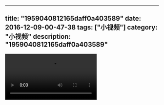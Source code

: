 
---
title: "1959040812165daff0a403589"
date: 2016-12-09-00-47-38
tags: ["小视频"]
category: "小视频"
description: "1959040812165daff0a403589"
---
<video src="http://ohtsqip0g.bkt.clouddn.com/1959040812165daff0a403589.mp4" controls="controls"></video>
